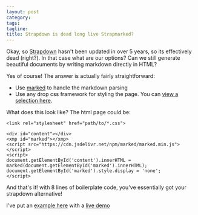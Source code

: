 ```yaml
---
layout: post
category:
tags:
tagline:
title: Strapdown is dead long live Strapmarked?
---
```


Okay, so [Strapdown](https://github.com/arturadib/strapdown) hasn't been updated in over 5 years, so its effectively dead (right?). In that case what are our options? Can we still generate beautiful documents by writing markdown directly in HTML?

Yes of course! The answer is actually fairly straightforward:

- Use [marked](https://github.com/markedjs/marked) to handle the markdown parsing
- Use any drop css framework for styling the page. You can [view a selection here](https://github.com/dohliam/dropin-minimal-css).

What does this look like? The html page could be:

```
<link rel="stylesheet" href="path/to/*.css">

<div id="content"></div>
<xmp id="marked"></xmp>
<script src="https://cdn.jsdelivr.net/npm/marked/marked.min.js"></script>
<script>
document.getElementById('content').innerHTML = marked(document.getElementById('marked').innerHTML);
document.getElementById('marked').style.display = 'none';
</script>
```

And that's it! with 8 lines of boilerplate code, you've essentially got your strapdown alternative!

I've put an [example here](https://github.com/chappers/strapmarked/blob/master/index.html) with a [live demo](https://chappers.github.io/strapmarked/)
